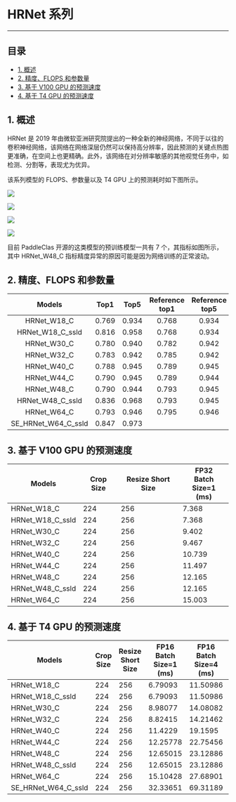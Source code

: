 # HRNet 系列
-----
## 目录

* [1. 概述](#1)
* [2. 精度、FLOPS 和参数量](#2)
* [3. 基于 V100 GPU 的预测速度](#3)
* [4. 基于 T4 GPU 的预测速度](#4)

 <a name='1'></a>

## 1. 概述
HRNet 是 2019 年由微软亚洲研究院提出的一种全新的神经网络，不同于以往的卷积神经网络，该网络在网络深层仍然可以保持高分辨率，因此预测的关键点热图更准确，在空间上也更精确。此外，该网络在对分辨率敏感的其他视觉任务中，如检测、分割等，表现尤为优异。

该系列模型的 FLOPS、参数量以及 T4 GPU 上的预测耗时如下图所示。

![](../../images/models/T4_benchmark/t4.fp32.bs4.HRNet.flops.png)

![](../../images/models/T4_benchmark/t4.fp32.bs4.HRNet.params.png)

![](../../images/models/T4_benchmark/t4.fp32.bs4.HRNet.png)

![](../../images/models/T4_benchmark/t4.fp16.bs4.HRNet.png)

目前 PaddleClas 开源的这类模型的预训练模型一共有 7 个，其指标如图所示，其中 HRNet_W48_C 指标精度异常的原因可能是因为网络训练的正常波动。

 <a name='2'></a>
## 2. 精度、FLOPS 和参数量

| Models      | Top1   | Top5   | Reference<br>top1 | Reference<br>top5 | FLOPS<br>(G) | Parameters<br>(M) |
|:--:|:--:|:--:|:--:|:--:|:--:|:--:|
| HRNet_W18_C | 0.769  | 0.934  | 0.768             | 0.934             | 4.140        | 21.290            |
| HRNet_W18_C_ssld | 0.816  | 0.958  | 0.768             | 0.934             | 4.140        | 21.290            |
| HRNet_W30_C | 0.780  | 0.940  | 0.782             | 0.942             | 16.230       | 37.710            |
| HRNet_W32_C | 0.783  | 0.942  | 0.785             | 0.942             | 17.860       | 41.230            |
| HRNet_W40_C | 0.788  | 0.945  | 0.789             | 0.945             | 25.410       | 57.550            |
| HRNet_W44_C | 0.790  | 0.945  | 0.789             | 0.944             | 29.790       | 67.060            |
| HRNet_W48_C | 0.790  | 0.944  | 0.793             | 0.945             | 34.580       | 77.470            |
| HRNet_W48_C_ssld | 0.836  | 0.968  | 0.793             | 0.945             | 34.580       | 77.470            |
| HRNet_W64_C | 0.793  | 0.946  | 0.795             | 0.946             | 57.830       | 128.060           |
| SE_HRNet_W64_C_ssld | 0.847  | 0.973  |                |                   | 57.830       | 128.970           |

 <a name='3'></a>
## 3. 基于 V100 GPU 的预测速度

| Models      | Crop Size | Resize Short Size | FP32<br>Batch Size=1<br>(ms) |
|-------------|-----------|-------------------|--------------------------|
| HRNet_W18_C | 224       | 256               | 7.368                    |
| HRNet_W18_C_ssld | 224       | 256               | 7.368                    |
| HRNet_W30_C | 224       | 256               | 9.402                    |
| HRNet_W32_C | 224       | 256               | 9.467                    |
| HRNet_W40_C | 224       | 256               | 10.739                   |
| HRNet_W44_C | 224       | 256               | 11.497                   |
| HRNet_W48_C | 224       | 256               | 12.165                   |
| HRNet_W48_C_ssld | 224       | 256               | 12.165                   |
| HRNet_W64_C | 224       | 256               | 15.003                   |


 <a name='4'></a>
## 4. 基于 T4 GPU 的预测速度

| Models      | Crop Size | Resize Short Size | FP16<br>Batch Size=1<br>(ms) | FP16<br>Batch Size=4<br>(ms) | FP16<br>Batch Size=8<br>(ms) | FP32<br>Batch Size=1<br>(ms) | FP32<br>Batch Size=4<br>(ms) | FP32<br>Batch Size=8<br>(ms) |
|-------------|-----------|-------------------|------------------------------|------------------------------|------------------------------|------------------------------|------------------------------|------------------------------|
| HRNet_W18_C | 224       | 256               | 6.79093                      | 11.50986                     | 17.67244                     | 7.40636                      | 13.29752                     | 23.33445                     |
| HRNet_W18_C_ssld | 224       | 256               | 6.79093                      | 11.50986                     | 17.67244                     | 7.40636                      | 13.29752                     | 23.33445                     |
| HRNet_W30_C | 224       | 256               | 8.98077                      | 14.08082                     | 21.23527                     | 9.57594                      | 17.35485                     | 32.6933                      |
| HRNet_W32_C | 224       | 256               | 8.82415                      | 14.21462                     | 21.19804                     | 9.49807                      | 17.72921                     | 32.96305                     |
| HRNet_W40_C | 224       | 256               | 11.4229                      | 19.1595                      | 30.47984                     | 12.12202                     | 25.68184                     | 48.90623                     |
| HRNet_W44_C | 224       | 256               | 12.25778                     | 22.75456                     | 32.61275                     | 13.19858                     | 32.25202                     | 59.09871                     |
| HRNet_W48_C | 224       | 256               | 12.65015                     | 23.12886                     | 33.37859                     | 13.70761                     | 34.43572                     | 63.01219                     |
| HRNet_W48_C_ssld | 224       | 256               | 12.65015                     | 23.12886                     | 33.37859                     | 13.70761                     | 34.43572                     | 63.01219                     |
| HRNet_W64_C | 224       | 256               | 15.10428                     | 27.68901                     | 40.4198                      | 17.57527                     | 47.9533                      | 97.11228                     |
| SE_HRNet_W64_C_ssld | 224       | 256               |           32.33651           |          69.31189            |           116.07245            |                   31.69770   |           94.99546            |             174.45766        |
